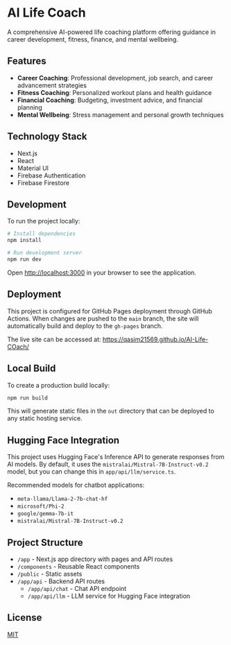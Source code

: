 # AI Life Coach

A comprehensive AI-powered life coaching platform offering guidance in career development, fitness, finance, and mental wellbeing.

## Features

- **Career Coaching**: Professional development, job search, and career advancement strategies
- **Fitness Coaching**: Personalized workout plans and health guidance
- **Financial Coaching**: Budgeting, investment advice, and financial planning
- **Mental Wellbeing**: Stress management and personal growth techniques

## Technology Stack

- Next.js
- React
- Material UI
- Firebase Authentication
- Firebase Firestore

## Development

To run the project locally:

```bash
# Install dependencies
npm install

# Run development server
npm run dev
```

Open [http://localhost:3000](http://localhost:3000) in your browser to see the application.

## Deployment

This project is configured for GitHub Pages deployment through GitHub Actions. When changes are pushed to the `main` branch, the site will automatically build and deploy to the `gh-pages` branch.

The live site can be accessed at: https://qasim21569.github.io/AI-Life-COach/

## Local Build

To create a production build locally:

```bash
npm run build
```

This will generate static files in the `out` directory that can be deployed to any static hosting service.

## Hugging Face Integration

This project uses Hugging Face's Inference API to generate responses from AI models. By default, it uses the `mistralai/Mistral-7B-Instruct-v0.2` model, but you can change this in `app/api/llm/service.ts`.

Recommended models for chatbot applications:

- `meta-llama/Llama-2-7b-chat-hf`
- `microsoft/Phi-2`
- `google/gemma-7b-it`
- `mistralai/Mistral-7B-Instruct-v0.2`

## Project Structure

- `/app` - Next.js app directory with pages and API routes
- `/components` - Reusable React components
- `/public` - Static assets
- `/app/api` - Backend API routes
  - `/app/api/chat` - Chat API endpoint
  - `/app/api/llm` - LLM service for Hugging Face integration

## License

[MIT](LICENSE)
